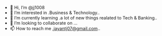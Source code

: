 - 👋 Hi, I’m @jj1008
- 👀 I’m interested in .Business & Technology..
- 🌱 I’m currently learning .a lot of new things realated to Tech & Banking..
- 💞️ I’m looking to collaborate on ...
- 📫 How to reach me .jayantj07@gmail.com..

<!---
jj1008/jj1008 is a ✨ special ✨ repository because its `README.md` (this file) appears on your GitHub profile.
You can click the Preview link to take a look at your changes.
--->
